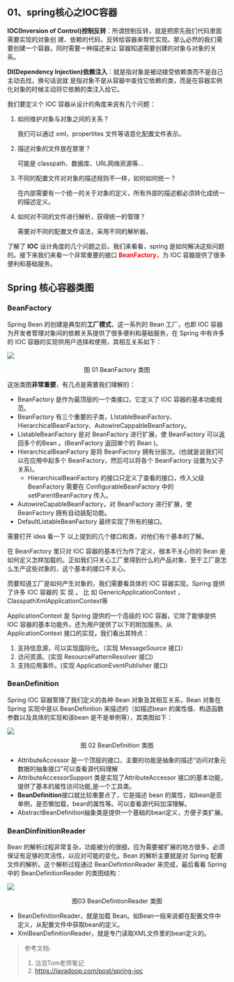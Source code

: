 ## 01、spring核心之IOC容器

**IOC(Inversion of Control)控制反转**：所谓控制反转，就是把原先我们代码里面需要实现的对象创
建、依赖的代码，反转给容器来帮忙实现。那么必然的我们需要创建一个容器，同时需要一种描述来让
容器知道需要创建的对象与对象的关系。

**DI(Dependency Injection)依赖注入**：就是指对象是被动接受依赖类而不是自己主动去找，换句话说就
是指对象不是从容器中查找它依赖的类，而是在容器实例化对象的时候主动将它依赖的类注入给它。

我们要定义个 IOC 容器从设计的角度来说有几个问题：

1. 如何维护对象与对象之间的关系？

   我们可以通过 xml，propertites 文件等语意化配置文件表示。

2. 描述对象的文件放在那里？

   可能是 classpath、数据库、URL网络资源等...

3. 不同的配置文件对对象的描述规则不一样，如何如何统一？

   在内部需要有一个统一的关于对象的定义，所有外部的描述都必须转化成统一的描述定义。

4. 如何对不同的文件进行解析，获得统一的管理？

   需要对不同的配置文件语法，采用不同的解析器。

了解了 **IOC** 设计角度的几个问题之后，我们来看看，spring 是如何解决这些问题的。接下来我们来看一个非常重要的接口 <font color='red'>**BeanFactory**</font>，为  IOC 容器提供了很多便利和基础服务。



## Spring 核心容器类图

### BeanFactory

Spring Bean 的创建是典型的**工厂模式**，这一系列的 Bean 工厂，也即 IOC 容器为开发者管理对象间的依赖关系提供了很多便利和基础服务，在 Spring 中有许多的 IOC 容器的实现供用户选择和使用，其相互关系如下：

![](https://raw.githubusercontent.com/dddygin/image-storage/main/blog/image/source/code/spring/spring_beanfactory_01.png)

<center>图 01 BeanFactory 类图</center>

这张类图**非常重要**，有几点是需要我们理解的：

- BeanFactory 是作为最顶层的一个类接口，它定义了 IOC 容器的基本功能规范。
- BeanFactory 有三个重要的子类，LIstableBeanFactory、HierarchicalBeanFactory、AutowireCappableBeanFactory。
- LIstableBeanFactory 是对 BeanFactory 进行扩展，使 BeanFactory 可以返回多个的Bean 。(BeanFactory 返回单个的 Bean )。
- HierarchicalBeanFactory 是将 BeanFactory 拥有分层次。(也就是说我们可以在应用中起多个 BeanFactory，然后可以将各个 BeanFactory 设置为父子关系)。
  - HierarchicalBeanFactory  的接口只定义了查看的接口，传入父级 BeanFactory 需要在 ConfigurableBeanFactory 中的 setParentBeanFactory 传入。
- AutowireCapableBeanFactory，对 BeanFactory 进行扩展，使 BeanFactory 拥有自动装配功能。
- DefaultListableBeanFactory 最终实现了所有的接口。

需要打开 idea 看一下 以上提到的几个接口和类，对他们有个基本的了解。

在 BeanFactory 里只对 IOC 容器的基本行为作了定义，根本不关心你的 Bean 是如何定义怎样加载的。正如我们只关心工厂里得到什么的产品对象，至于工厂是怎么生产这些对象的，这个基本的接口不关心。

而要知道工厂是如何产生对象的，我们需要看具体的 IOC 容器实现，Spring 提供了许多 IOC 容器的 实 现 。 比 如
GenericApplicationContext ， ClasspathXmlApplicationContext等

ApplicationContext 是 Spring 提供的一个高级的 IOC 容器，它除了能够提供 IOC 容器的基本功能外，还为用户提供了以下的附加服务。从 ApplicationContext 接口的实现，我们看出其特点：

1. 支持信息源，可以实现国际化。（实现 MessageSource 接口）
2. 访问资源。(实现 ResourcePatternResolver 接口)
3. 支持应用事件。(实现 ApplicationEventPublisher 接口)



### BeanDefinition

Spring IOC 容器管理了我们定义的各种 Bean 对象及其相互关系，Bean 对象在 Spring 实现中是以 BeanDefinition 来描述的（如描述bean 的属性值、构造函数参数以及具体的实现和该bean 是不是单例等），其类图如下：

![](https://raw.githubusercontent.com/dddygin/image-storage/main/blog/image/source/code/spring/spring_beandefinition_02.png)

<center>图 02 BeanDefinition 类图</center>

- AttributeAccessor 是一个顶层的接口，主要的功能是抽象的描述“访问对象元数据的抽象接口”可以查看源代码理解
- AttributeAccessorSupport 类是实现了AttributeAccessor 接口的基本功能，提供了基本的属性访问功能,是一个工具类。
- **BeanDefinition**接口就比较重要点了，它是描述 bean 的属性，如bean是否单例，是否懒加载，bean的属性等。可以查看源代码加深理解。
- AbstractBeanDefinition抽象类是提供一个基础的bean定义，方便子类扩展。



### BeanDinfinitionReader

Bean 的解析过程非常复杂，功能被分的很细，应为需要被扩展的地方很多，必须保证有足够的灵活性，以应对可能的变化。Bean 的解析主要就是对 Spring 配置文件的解析。这个解析过程通过 BeanDefintionReader 来完成，最后看看 Spring 中的 BeanDefinitionReader 的类图结构：

![](https://raw.githubusercontent.com/dddygin/image-storage/main/blog/image/source/code/spring/spring_beandefinitionreader_03.png)

<center>图03 BeanDefintionReader 类图 </center>

- BeanDefinitionReader，就是加载 Bean。如Bean一般来说都在配置文件中定义，从配置文件中获取bean的定义。
- XmlBeanDefinitionReader，就是专门读取XML文件里的bean定义的。

















> 参考文档:
>
> 1. 沽泡Tom老师笔记
> 2. https://javadoop.com/post/spring-ioc